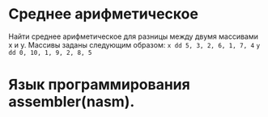 # Среднее арифметическое

Найти среднее арифметическое для разницы между двумя массивами x и y.
Массивы заданы следующим образом:
``` x dd 5, 3, 2, 6, 1, 7, 4 ```
```y dd 0, 10, 1, 9, 2, 8, 5```

# Язык программирования assembler(nasm).
